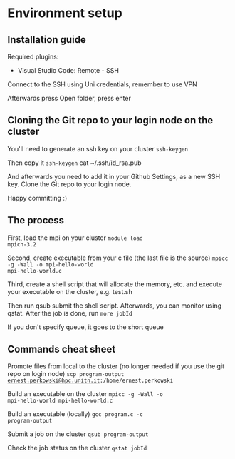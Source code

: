 # Environment setup

## Installation guide
Required plugins:
- Visual Studio Code: Remote - SSH

Connect to the SSH using Uni credentials, remember to use VPN

Afterwards press Open folder, press enter

## Cloning the Git repo to your login node on the cluster

You'll need to generate an ssh key on your cluster
<code>ssh-keygen</code>

Then copy it
<code>ssh-keygen</code>
cat ~/.ssh/id_rsa.pub

And afterwards you need to add it in your Github Settings, as a new SSH key.
Clone the Git repo to your login node.

Happy committing :)

## The process

First, load the mpi on your cluster
<code>module load mpich-3.2</code>

Second, create executable from your c file (the last file is the source)
<code>mpicc -g -Wall -o mpi-hello-world mpi-hello-world.c</code>

Third, create a shell script that will allocate the memory, etc. and execute your executable on the cluster, e.g. test.sh

Then run qsub submit the shell script.
Afterwards, you can monitor using qstat.
After the job is done, run
<code>more jobId</code>

If you don't specify queue, it goes to the short queue

## Commands cheat sheet

Promote files from local to the cluster (no longer needed if you use the git repo on login node)
<code>scp program-output ernest.perkowski@hpc.unitn.it:/home/ernest.perkowski</code>

Build an executable on the cluster
<code>mpicc -g -Wall -o mpi-hello-world mpi-hello-world.c</code>

Build an executable (locally)
<code>gcc program.c -c program-output</code>

Submit a job on the cluster
<code>qsub program-output</code>

Check the job status on the cluster
<code>qstat jobId</code>
